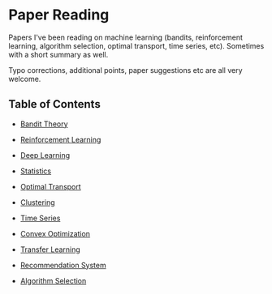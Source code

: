 # Paper Reading
Papers I've been reading on machine learning (bandits, reinforcement learning, algorithm selection, optimal transport, time series, etc). Sometimes with a short summary as well.

Typo corrections, additional points, paper suggestions etc are all very welcome.

## Table of Contents

- [Bandit Theory](https://github.com/xuedong/paper-reading/blob/master/Bandit%20Theory.md)
- [Reinforcement Learning](https://github.com/xuedong/paper-reading/blob/master/Reinforcement%20Learning.md)
- [Deep Learning](https://github.com/xuedong/paper-reading/blob/master/Deep%20Learning.md)
- [Statistics](https://github.com/xuedong/paper-reading/blob/master/Statistics.md)

- [Optimal Transport](https://github.com/xuedong/paper-reading/blob/master/Optimal%20Transport.md)
- [Clustering](https://github.com/xuedong/paper-reading/blob/master/Clustering.md)
- [Time Series](https://github.com/xuedong/paper-reading/blob/master/Time%20Series.md)
- [Convex Optimization](https://github.com/xuedong/paper-reading/blob/master/Convex%20Optimization.md)
- [Transfer Learning](https://github.com/xuedong/paper-reading/blob/master/Transfer%20Learning.md)
- [Recommendation System](https://github.com/xuedong/paper-reading/blob/master/Recommendation%20System.md)
- [Algorithm Selection](https://github.com/xuedong/paper-reading/blob/master/Algorithm%20Selection.md)

